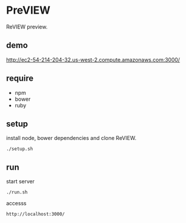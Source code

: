 PreVIEW
=======

ReVIEW preview.

## demo

http://ec2-54-214-204-32.us-west-2.compute.amazonaws.com:3000/

## require

* npm
* bower
* ruby


## setup

install node, bower dependencies and clone ReVIEW.

```
./setup.sh
```

## run

start server

```
./run.sh
```

accesss

```
http://localhost:3000/
```

